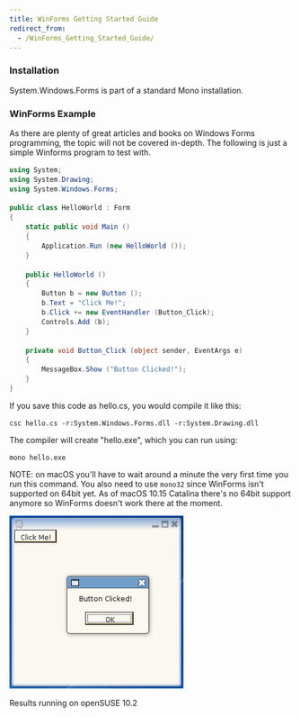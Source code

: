 ```yaml
---
title: WinForms Getting Started Guide
redirect_from:
  - /WinForms_Getting_Started_Guide/
---
```


### Installation

System.Windows.Forms is part of a standard Mono installation.

### WinForms Example

As there are plenty of great articles and books on Windows Forms programming, the topic will not be covered in-depth. The following is just a simple Winforms program to test with.

``` csharp
using System;
using System.Drawing;
using System.Windows.Forms;
 
public class HelloWorld : Form
{
    static public void Main ()
    {
        Application.Run (new HelloWorld ());
    }
 
    public HelloWorld ()
    {
        Button b = new Button ();
        b.Text = "Click Me!";
        b.Click += new EventHandler (Button_Click);
        Controls.Add (b);
    }
 
    private void Button_Click (object sender, EventArgs e)
    {
        MessageBox.Show ("Button Clicked!");
    }
}
```

If you save this code as hello.cs, you would compile it like this:

    csc hello.cs -r:System.Windows.Forms.dll -r:System.Drawing.dll

The compiler will create "hello.exe", which you can run using:

    mono hello.exe

NOTE: on macOS you'll have to wait around a minute the very first time you run this command. You also need to use `mono32` since WinForms isn't supported on 64bit yet. As of macOS 10.15 Catalina there's no 64bit support anymore so WinForms doesn't work there at the moment.

[![Helloworld.png](/archived/images/f/f5/Helloworld.png)](/archived/images/f/f5/Helloworld.png)

Results running on openSUSE 10.2
